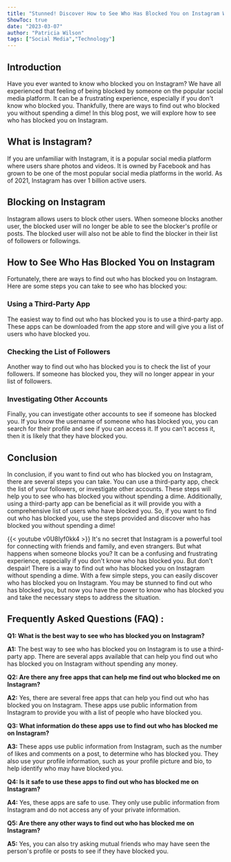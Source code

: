 ```yaml
---
title: "Stunned! Discover How to See Who Has Blocked You on Instagram Without Spending a Dime!"
ShowToc: true 
date: "2023-03-07"
author: "Patricia Wilson" 
tags: ["Social Media","Technology"]
---
```

## Introduction

Have you ever wanted to know who blocked you on Instagram? We have all experienced that feeling of being blocked by someone on the popular social media platform. It can be a frustrating experience, especially if you don't know who blocked you. Thankfully, there are ways to find out who blocked you without spending a dime! In this blog post, we will explore how to see who has blocked you on Instagram.

## What is Instagram?

If you are unfamiliar with Instagram, it is a popular social media platform where users share photos and videos. It is owned by Facebook and has grown to be one of the most popular social media platforms in the world. As of 2021, Instagram has over 1 billion active users. 

## Blocking on Instagram

Instagram allows users to block other users. When someone blocks another user, the blocked user will no longer be able to see the blocker's profile or posts. The blocked user will also not be able to find the blocker in their list of followers or followings. 

## How to See Who Has Blocked You on Instagram

Fortunately, there are ways to find out who has blocked you on Instagram. Here are some steps you can take to see who has blocked you: 

### Using a Third-Party App

The easiest way to find out who has blocked you is to use a third-party app. These apps can be downloaded from the app store and will give you a list of users who have blocked you. 

### Checking the List of Followers

Another way to find out who has blocked you is to check the list of your followers. If someone has blocked you, they will no longer appear in your list of followers. 

### Investigating Other Accounts

Finally, you can investigate other accounts to see if someone has blocked you. If you know the username of someone who has blocked you, you can search for their profile and see if you can access it. If you can't access it, then it is likely that they have blocked you. 

## Conclusion

In conclusion, if you want to find out who has blocked you on Instagram, there are several steps you can take. You can use a third-party app, check the list of your followers, or investigate other accounts. These steps will help you to see who has blocked you without spending a dime. Additionally, using a third-party app can be beneficial as it will provide you with a comprehensive list of users who have blocked you. So, if you want to find out who has blocked you, use the steps provided and discover who has blocked you without spending a dime!

{{< youtube v0U8Iyf0kk4 >}} 
It's no secret that Instagram is a powerful tool for connecting with friends and family, and even strangers. But what happens when someone blocks you? It can be a confusing and frustrating experience, especially if you don't know who has blocked you. But don't despair! There is a way to find out who has blocked you on Instagram without spending a dime. With a few simple steps, you can easily discover who has blocked you on Instagram. You may be stunned to find out who has blocked you, but now you have the power to know who has blocked you and take the necessary steps to address the situation.

## Frequently Asked Questions (FAQ) :
**Q1: What is the best way to see who has blocked you on Instagram?** 

**A1:** The best way to see who has blocked you on Instagram is to use a third-party app. There are several apps available that can help you find out who has blocked you on Instagram without spending any money. 

**Q2: Are there any free apps that can help me find out who blocked me on Instagram?** 

**A2:** Yes, there are several free apps that can help you find out who has blocked you on Instagram. These apps use public information from Instagram to provide you with a list of people who have blocked you. 

**Q3: What information do these apps use to find out who has blocked me on Instagram?** 

**A3:** These apps use public information from Instagram, such as the number of likes and comments on a post, to determine who has blocked you. They also use your profile information, such as your profile picture and bio, to help identify who may have blocked you. 

**Q4: Is it safe to use these apps to find out who has blocked me on Instagram?** 

**A4:** Yes, these apps are safe to use. They only use public information from Instagram and do not access any of your private information. 

**Q5: Are there any other ways to find out who has blocked me on Instagram?**

**A5:** Yes, you can also try asking mutual friends who may have seen the person's profile or posts to see if they have blocked you.



